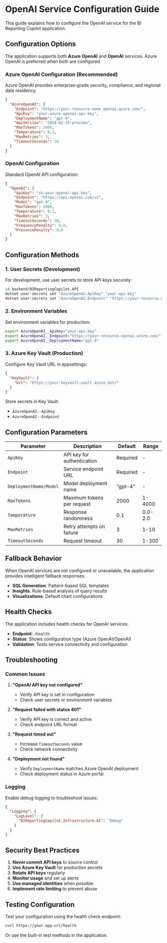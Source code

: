 # OpenAI Service Configuration Guide

This guide explains how to configure the OpenAI service for the BI Reporting Copilot application.

## Configuration Options

The application supports both **Azure OpenAI** and **OpenAI** services. Azure OpenAI is preferred when both are configured.

### Azure OpenAI Configuration (Recommended)

Azure OpenAI provides enterprise-grade security, compliance, and regional data residency.

```json
{
  "AzureOpenAI": {
    "Endpoint": "https://your-resource-name.openai.azure.com/",
    "ApiKey": "your-azure-openai-api-key",
    "DeploymentName": "gpt-4",
    "ApiVersion": "2024-02-15-preview",
    "MaxTokens": 2000,
    "Temperature": 0.1,
    "MaxRetries": 3,
    "TimeoutSeconds": 30
  }
}
```

### OpenAI Configuration

Standard OpenAI API configuration:

```json
{
  "OpenAI": {
    "ApiKey": "sk-your-openai-api-key",
    "Endpoint": "https://api.openai.com/v1",
    "Model": "gpt-4",
    "MaxTokens": 2000,
    "Temperature": 0.1,
    "MaxRetries": 3,
    "TimeoutSeconds": 30,
    "FrequencyPenalty": 0.0,
    "PresencePenalty": 0.0
  }
}
```

## Configuration Methods

### 1. User Secrets (Development)

For development, use user secrets to store API keys securely:

```bash
cd backend/BIReportingCopilot.API
dotnet user-secrets set "AzureOpenAI:ApiKey" "your-api-key"
dotnet user-secrets set "AzureOpenAI:Endpoint" "https://your-resource.openai.azure.com/"
```

### 2. Environment Variables

Set environment variables for production:

```bash
export AzureOpenAI__ApiKey="your-api-key"
export AzureOpenAI__Endpoint="https://your-resource.openai.azure.com/"
export AzureOpenAI__DeploymentName="gpt-4"
```

### 3. Azure Key Vault (Production)

Configure Key Vault URL in appsettings:

```json
{
  "KeyVault": {
    "Url": "https://your-keyvault.vault.azure.net/"
  }
}
```

Store secrets in Key Vault:
- `AzureOpenAI--ApiKey`
- `AzureOpenAI--Endpoint`

## Configuration Parameters

| Parameter | Description | Default | Range |
|-----------|-------------|---------|-------|
| `ApiKey` | API key for authentication | Required | - |
| `Endpoint` | Service endpoint URL | Required | - |
| `DeploymentName/Model` | Model deployment name | "gpt-4" | - |
| `MaxTokens` | Maximum tokens per request | 2000 | 1-4000 |
| `Temperature` | Response randomness | 0.1 | 0.0-2.0 |
| `MaxRetries` | Retry attempts on failure | 3 | 1-10 |
| `TimeoutSeconds` | Request timeout | 30 | 1-300 |

## Fallback Behavior

When OpenAI services are not configured or unavailable, the application provides intelligent fallback responses:

- **SQL Generation**: Pattern-based SQL templates
- **Insights**: Rule-based analysis of query results
- **Visualizations**: Default chart configurations

## Health Checks

The application includes health checks for OpenAI services:

- **Endpoint**: `/health`
- **Status**: Shows configuration type (Azure OpenAI/OpenAI)
- **Validation**: Tests service connectivity and configuration

## Troubleshooting

### Common Issues

1. **"OpenAI API key not configured"**
   - Verify API key is set in configuration
   - Check user secrets or environment variables

2. **"Request failed with status 401"**
   - Verify API key is correct and active
   - Check endpoint URL format

3. **"Request timed out"**
   - Increase `TimeoutSeconds` value
   - Check network connectivity

4. **"Deployment not found"**
   - Verify `DeploymentName` matches Azure OpenAI deployment
   - Check deployment status in Azure portal

### Logging

Enable debug logging to troubleshoot issues:

```json
{
  "Logging": {
    "LogLevel": {
      "BIReportingCopilot.Infrastructure.AI": "Debug"
    }
  }
}
```

## Security Best Practices

1. **Never commit API keys** to source control
2. **Use Azure Key Vault** for production secrets
3. **Rotate API keys** regularly
4. **Monitor usage** and set up alerts
5. **Use managed identities** when possible
6. **Implement rate limiting** to prevent abuse

## Testing Configuration

Test your configuration using the health check endpoint:

```bash
curl https://your-app-url/health
```

Or use the built-in test methods in the application.
